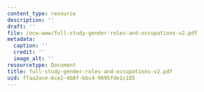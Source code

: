 ```yaml
---
content_type: resource
description: ''
draft: ''
file: /ocw-www/full-study-gender-roles-and-occupations-v2.pdf
metadata:
  caption: ''
  credit: ''
  image_alt: ''
resourcetype: Document
title: full-study-gender-roles-and-occupations-v2.pdf
uid: ffaa2ace-6ce2-4b8f-bbc4-9895fde1c185
---
```

